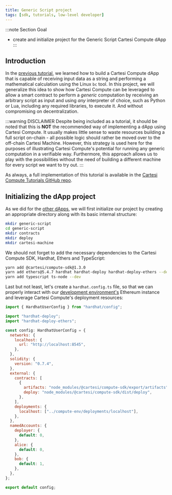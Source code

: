 ```yaml
---
title: Generic Script project
tags: [sdk, tutorials, low-level developer]
---
```


:::note Section Goal

- create and initialize project for the Generic Script Cartesi Compute dApp
  :::

## Introduction

In the [previous tutorial](../calculator/create-project.md), we learned how to build a Cartesi Compute dApp that is capable of receiving input data as a string and performing a mathematical calculation using the Linux `bc` tool. In this project, we will generalize this idea to show how Cartesi Compute can be leveraged to allow a smart contract to perform a _generic_ computation by receiving an arbitrary script as input and using _any_ interpreter of choice, such as Python or Lua, including any required libraries, to execute it. And without compromising on decentralization.

:::warning DISCLAIMER
Despite being included as a tutorial, it should be noted that this is **NOT** the recommended way of implementing a dApp using Cartesi Compute. It usually makes little sense to waste resources building a full script on-chain - all possible logic should rather be moved over to the off-chain Cartesi Machine. However, this strategy is used here for the purposes of illustrating Cartesi Compute's potential for running any generic computation in a verifiable way. Furthermore, this approach allows us to play with the possibilities without the need of building a different machine for every script we want to try out.
:::

As always, a full implementation of this tutorial is available in the [Cartesi Compute Tutorials GitHub repo](https://github.com/cartesi/compute-tutorials/tree/master/generic-script).

## Initializing the dApp project

As we did for the [other dApps](../helloworld/create-project.md), we will first initialize our project by creating an appropriate directory along with its basic internal structure:

```bash
mkdir generic-script
cd generic-script
mkdir contracts
mkdir deploy
mkdir cartesi-machine
```

We should not forget to add the necessary dependencies to the Cartesi Compute SDK, Hardhat, Ethers and TypeScript:

```bash
yarn add @cartesi/compute-sdk@1.3.0
yarn add ethers@5.4.7 hardhat hardhat-deploy hardhat-deploy-ethers --dev
yarn add typescript ts-node --dev
```

Last but not least, let's create a `hardhat.config.ts` file, so that we can properly interact with our [development environment's](../compute-env.md) Ethereum instance and leverage Cartesi Compute's deployment resources:

```javascript
import { HardhatUserConfig } from "hardhat/config";

import "hardhat-deploy";
import "hardhat-deploy-ethers";

const config: HardhatUserConfig = {
  networks: {
    localhost: {
      url: "http://localhost:8545",
    },
  },
  solidity: {
    version: "0.7.4",
  },
  external: {
    contracts: [
      {
        artifacts: "node_modules/@cartesi/compute-sdk/export/artifacts",
        deploy: "node_modules/@cartesi/compute-sdk/dist/deploy",
      },
    ],
    deployments: {
      localhost: ["../compute-env/deployments/localhost"],
    },
  },
  namedAccounts: {
    deployer: {
      default: 0,
    },
    alice: {
      default: 0,
    },
    bob: {
      default: 1,
    },
  },
};

export default config;
```
